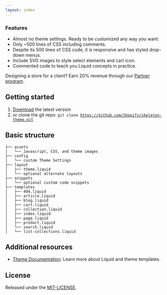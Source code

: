 ```yaml
---
layout: index
---
```


### Features

- Almost no theme settings. Ready to be customized any way you want. 
- Only ~500 lines of CSS including comments. 
- Despite its 500 lines of CSS code, it is responsive and has styled drop-down menus.
- Include SVG images to style select elements and cart icon.
- Commented code to teach you Liquid concepts in practice.

Designing a store for a client? Earn 20% revenue through our <a href="http://virtocommerce.com/partners">Partner program<a/>.

## Getting started

1. <a href="https://github.com/VirtoCommerce/skeleton-theme/archive/master.zip">Download</a> the latest version
2. or clone the git repo: <code>git clone https://github.com/Shopify/skeleton-theme.git</code>

## Basic structure

	├── assets
	│   └── Javascript, CSS, and theme images
	├── config
	│   └── custom Theme Settings
	├── layout
	│   ├── theme.liquid
	│   └── optional alternate layouts
	├── snippets
	│   └── optional custom code snippets
	├── templates
	│   ├── 404.liquid
	│   ├── article.liquid
	│   ├── blog.liquid
	│   ├── cart.liquid
	│   ├── collection.liquid
	│   ├── index.liquid
	│   ├── page.liquid
	│   ├── product.liquid
	│   └── search.liquid
	│   └── list-collections.liquid

## Additional resources

- <a href="http://docs.virtocommerce.com">Theme Documentation</a>: Learn more about Liquid and theme templates.

## License

Released under the [MIT-LICENSE](http://opensource.org/licenses/MIT).
